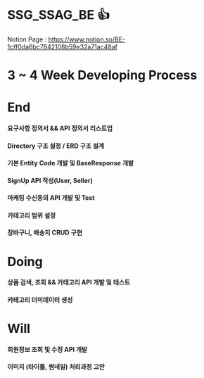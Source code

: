 # SSG_SSAG_BE 👍


Notion Page : https://www.notion.so/BE-1cff0da6bc7842108b59e32a71ac48af


# 3 ~ 4 Week Developing Process 

# End
#### 요구사항 정의서 && API 정의서 리스트업
#### Directory 구조 설정 / ERD 구조 설계
#### 기본 Entity Code 개발 및 BaseResponse 개발
#### SignUp API 작성(User, Seller)
#### 마케팅 수신동의 API 개발 및 Test
#### 카테고리 범위 설정
#### 장바구니, 배송지 CRUD 구현



# Doing
#### 상품 검색, 조회 && 카테고리 API 개발 및 테스트
#### 카테고리 더미데이터 생성


# Will
#### 회원정보 조회 및 수정 API 개발
#### 이미지 (타이틀, 썸네일) 처리과정 고안

